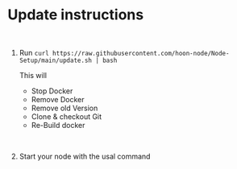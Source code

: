 
# Update instructions




    
‎


1. Run `curl https://raw.githubusercontent.com/hoon-node/Node-Setup/main/update.sh | bash`

    This will 
    * Stop Docker
    * Remove Docker
    * Remove old Version
    * Clone & checkout Git
    * Re-Build docker
    
‎

2. Start your node with the usal command


    
‎
